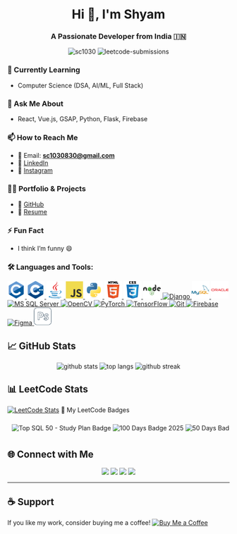 <h1 align="center">Hi 👋, I'm Shyam</h1>
<h3 align="center">A Passionate Developer from India 🇮🇳</h3>

<p align="center">
  <img src="https://komarev.com/ghpvc/?username=sc1030&label=Profile%20views&color=0e75b6&style=flat" alt="sc1030" />
  <img src="https://img.shields.io/badge/LeetCode-592%20submissions%20in%20last%2012%20months-orange?style=flat&logo=leetcode" alt="leetcode-submissions" />
</p>


### 🌱 Currently Learning
- Computer Science (DSA, AI/ML, Full Stack)

### 💬 Ask Me About
- React, Vue.js, GSAP, Python, Flask, Firebase

### 📫 How to Reach Me
- 📧 Email: **sc1030830@gmail.com**
- 💼 [LinkedIn](https://www.linkedin.com/in/shyam-software-engineer/)
- 📸 [Instagram](https://instagram.com/shyamchouhan8890)

### 👨‍💻 Portfolio & Projects
- 🔗 [GitHub](https://github.com/sc1030)
- 📄 [Resume](https://github.com/sc1030/Resume/blob/main/Shyam%20Sunder%20best.pdf)

### ⚡ Fun Fact
- I think I’m funny 😄

<h3 align="left">🛠️ Languages and Tools:</h3>

<p align="left">
  <!-- Programming Languages -->
  <a href="https://www.cprogramming.com/" target="_blank" rel="noreferrer">
    <img src="https://raw.githubusercontent.com/devicons/devicon/master/icons/c/c-original.svg" alt="C" width="40" height="40"/>
  </a>
  <a href="https://www.w3schools.com/cpp/" target="_blank" rel="noreferrer">
    <img src="https://raw.githubusercontent.com/devicons/devicon/master/icons/cplusplus/cplusplus-original.svg" alt="C++" width="40" height="40"/>
  </a>
  <a href="https://www.java.com" target="_blank" rel="noreferrer">
    <img src="https://raw.githubusercontent.com/devicons/devicon/master/icons/java/java-original.svg" alt="Java" width="40" height="40"/>
  </a>
  <a href="https://developer.mozilla.org/en-US/docs/Web/JavaScript" target="_blank" rel="noreferrer">
    <img src="https://raw.githubusercontent.com/devicons/devicon/master/icons/javascript/javascript-original.svg" alt="JavaScript" width="40" height="40"/>
  </a>
  <a href="https://www.python.org" target="_blank" rel="noreferrer">
    <img src="https://raw.githubusercontent.com/devicons/devicon/master/icons/python/python-original.svg" alt="Python" width="40" height="40"/>
  </a>

  <!-- Web Development -->
  <a href="https://www.w3.org/html/" target="_blank" rel="noreferrer">
    <img src="https://raw.githubusercontent.com/devicons/devicon/master/icons/html5/html5-original-wordmark.svg" alt="HTML5" width="40" height="40"/>
  </a>
  <a href="https://www.w3schools.com/css/" target="_blank" rel="noreferrer">
    <img src="https://raw.githubusercontent.com/devicons/devicon/master/icons/css3/css3-original-wordmark.svg" alt="CSS3" width="40" height="40"/>
  </a>
  <a href="https://nodejs.org" target="_blank" rel="noreferrer">
    <img src="https://raw.githubusercontent.com/devicons/devicon/master/icons/nodejs/nodejs-original-wordmark.svg" alt="Node.js" width="40" height="40"/>
  </a>
  <a href="https://www.djangoproject.com/" target="_blank" rel="noreferrer">
    <img src="https://cdn.worldvectorlogo.com/logos/django.svg" alt="Django" width="40" height="40"/>
  </a>

  <!-- Databases -->
  <a href="https://www.mysql.com/" target="_blank" rel="noreferrer">
    <img src="https://raw.githubusercontent.com/devicons/devicon/master/icons/mysql/mysql-original-wordmark.svg" alt="MySQL" width="40" height="40"/>
  </a>
  <a href="https://www.oracle.com/" target="_blank" rel="noreferrer">
    <img src="https://raw.githubusercontent.com/devicons/devicon/master/icons/oracle/oracle-original.svg" alt="Oracle DB" width="40" height="40"/>
  </a>
  <a href="https://www.microsoft.com/en-us/sql-server" target="_blank" rel="noreferrer">
    <img src="https://www.svgrepo.com/show/303229/microsoft-sql-server-logo.svg" alt="MS SQL Server" width="40" height="40"/>
  </a>

  <!-- AI/ML & CV -->
  <a href="https://opencv.org/" target="_blank" rel="noreferrer">
    <img src="https://www.vectorlogo.zone/logos/opencv/opencv-icon.svg" alt="OpenCV" width="40" height="40"/>
  </a>
  <a href="https://pytorch.org/" target="_blank" rel="noreferrer">
    <img src="https://www.vectorlogo.zone/logos/pytorch/pytorch-icon.svg" alt="PyTorch" width="40" height="40"/>
  </a>
  <a href="https://www.tensorflow.org" target="_blank" rel="noreferrer">
    <img src="https://www.vectorlogo.zone/logos/tensorflow/tensorflow-icon.svg" alt="TensorFlow" width="40" height="40"/>
  </a>

  <!-- Tools -->
  <a href="https://git-scm.com/" target="_blank" rel="noreferrer">
    <img src="https://www.vectorlogo.zone/logos/git-scm/git-scm-icon.svg" alt="Git" width="40" height="40"/>
  </a>
  <a href="https://firebase.google.com/" target="_blank" rel="noreferrer">
    <img src="https://www.vectorlogo.zone/logos/firebase/firebase-icon.svg" alt="Firebase" width="40" height="40"/>
  </a>
  <a href="https://www.figma.com/" target="_blank" rel="noreferrer">
    <img src="https://www.vectorlogo.zone/logos/figma/figma-icon.svg" alt="Figma" width="40" height="40"/>
  </a>
  <a href="https://www.photoshop.com/en" target="_blank" rel="noreferrer">
    <img src="https://raw.githubusercontent.com/devicons/devicon/master/icons/photoshop/photoshop-line.svg" alt="Photoshop" width="40" height="40"/>
  </a>
</p>


## 📈 GitHub Stats
<p align="center">
  <img src="https://github-readme-stats.vercel.app/api?username=sc1030&show_icons=true&theme=radical" alt="github stats" />
  <img src="https://github-readme-stats.vercel.app/api/top-langs/?username=sc1030&layout=compact&theme=radical" alt="top langs" />
  <img src="https://github-readme-streak-stats.herokuapp.com/?user=sc1030&theme=radical" alt="github streak" />
</p>

## 📊 LeetCode Stats

[![LeetCode Stats](https://leetcard.jacoblin.cool/shyamchouhan?theme=dark&ext=heatmap)](https://leetcode.com/u/shyamchouhan/)
🏅 My LeetCode Badges
<div align="center" style="overflow-x: auto; white-space: nowrap; padding: 10px; border-radius: 10px;"> <img src="https://img.icons8.com/fluency/48/null/medal.png" title="Top SQL 50 - Study Plan Badge" /> <img src="https://assets.leetcode.com/streaks/100days_badge_2025.png" alt="100 Days Badge 2025" height="80"/> <img src="https://assets.leetcode.com/streaks/50days_badge_2025.png" alt="50 Days Badge 2025" height="80"/> <img src="https://assets.leetcode.com/streaks/200days_badge_2024.png" alt="200 Days Badge 2024" height="80"/> <img src="https://assets.leetcode.com/streaks/100days_badge_2024.png" alt="100 Days Badge 2024" height="80"/> <img src="https://assets.leetcode.com/streaks/50days_badge_2024.png" alt="50 Days Badge 2024" height="80"/> <img src="https://assets.leetcode.com/monthly/feb_2025_badge.png" alt="Feb Badge" height="80"/> <img src="https://assets.leetcode.com/monthly/mar_2025_badge.png" alt="Mar Badge" height="80"/> <img src="https://assets.leetcode.com/monthly/apr_2025_badge.png" alt="Apr Badge" height="80"/> <img src="https://assets.leetcode.com/monthly/jan_2025_badge.png" alt="Jan Badge" height="80"/> <img src="https://assets.leetcode.com/monthly/dec_2024_badge.png" alt="Dec Badge" height="80"/> <img src="https://assets.leetcode.com/monthly/nov_2024_badge.png" alt="Nov Badge" height="80"/> <img src="https://assets.leetcode.com/monthly/oct_2024_badge.png" alt="Oct Badge" height="80"/> <img src="https://assets.leetcode.com/monthly/sep_2024_badge.png" alt="Sep Badge" height="80"/> <img src="https://assets.leetcode.com/monthly/aug_2024_badge.png" alt="Aug Badge" height="80"/> <img src="https://assets.leetcode.com/monthly/jul_2024_badge.png" alt="Jul Badge" height="80"/> </div>





## 🌐 Connect with Me

<p align="center">
  <a href="https://linkedin.com/in/shyam-sunder" target="_blank"><img src="https://img.shields.io/badge/-LinkedIn-blue?style=flat-square&logo=linkedin" /></a>
  <a href="https://instagram.com/shyamchouhan8890" target="_blank"><img src="https://img.shields.io/badge/-Instagram-E4405F?style=flat-square&logo=instagram&logoColor=white" /></a>
  <a href="https://github.com/sc1030" target="_blank"><img src="https://img.shields.io/badge/-GitHub-181717?style=flat-square&logo=github" /></a>
  <a href="mailto:sc1030830@gmail.com"><img src="https://img.shields.io/badge/-Email-D14836?style=flat-square&logo=gmail&logoColor=white" /></a>
</p>

---
## ☕ Support
If you like my work, consider buying me a coffee!
[![Buy Me a Coffee](https://img.shields.io/badge/-Buy%20Me%20a%20Coffee-ff813f?style=flat-square&logo=buy-me-a-coffee&logoColor=white)](https://buymeacoffee.com/your-username)
